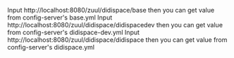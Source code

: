 Input http://localhost:8080/zuul/didispace/base then you can get value from config-server's base.yml
Input http://localhost:8080/zuul/didispace/didispacedev then you can get value from config-server's didispace-dev.yml
Input http://localhost:8080/zuul/didispace/didispace then you can get value from config-server's didispace.yml